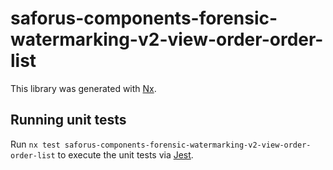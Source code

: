 # saforus-components-forensic-watermarking-v2-view-order-order-list

This library was generated with [Nx](https://nx.dev).

## Running unit tests

Run `nx test saforus-components-forensic-watermarking-v2-view-order-order-list` to execute the unit tests via [Jest](https://jestjs.io).
